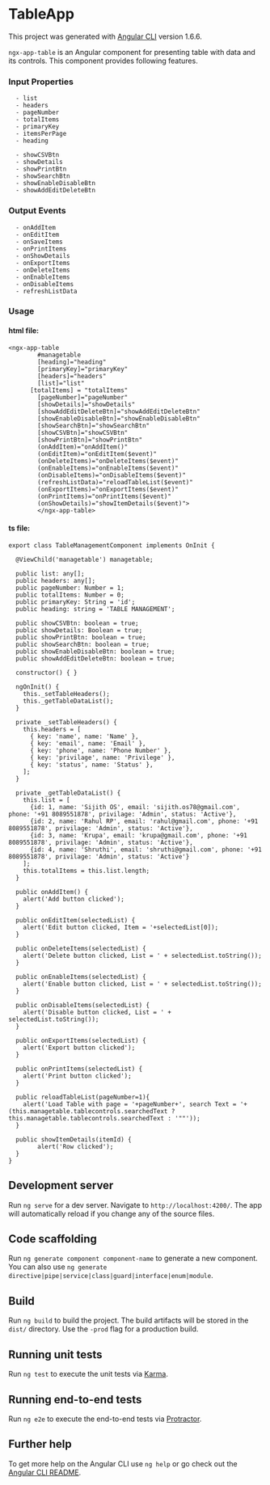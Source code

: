 # TableApp

This project was generated with [Angular CLI](https://github.com/angular/angular-cli) version 1.6.6.

`ngx-app-table` is an Angular component for presenting table with data and its controls. This component provides following features.

### Input Properties
```
  - list
  - headers  
  - pageNumber
  - totalItems
  - primaryKey
  - itemsPerPage
  - heading
  
  - showCSVBtn
  - showDetails
  - showPrintBtn
  - showSearchBtn
  - showEnableDisableBtn
  - showAddEditDeleteBtn
```
### Output Events
```
  - onAddItem
  - onEditItem
  - onSaveItems
  - onPrintItems
  - onShowDetails
  - onExportItems
  - onDeleteItems
  - onEnableItems
  - onDisableItems
  - refreshListData
```
### Usage

#### html file:
```
<ngx-app-table 
  		#managetable
  		[heading]="heading" 
  		[primaryKey]="primaryKey" 
  		[headers]="headers" 
  		[list]="list" 
      [totalItems] = "totalItems"
  		[pageNumber]="pageNumber"
  		[showDetails]="showDetails" 
  		[showAddEditDeleteBtn]="showAddEditDeleteBtn" 
  		[showEnableDisableBtn]="showEnableDisableBtn" 
  		[showSearchBtn]="showSearchBtn" 
  		[showCSVBtn]="showCSVBtn" 
  		[showPrintBtn]="showPrintBtn" 
  		(onAddItem)="onAddItem()"
  		(onEditItem)="onEditItem($event)"
  		(onDeleteItems)="onDeleteItems($event)"
  		(onEnableItems)="onEnableItems($event)"
  		(onDisableItems)="onDisableItems($event)"
  		(refreshListData)="reloadTableList($event)"
  		(onExportItems)="onExportItems($event)"
  		(onPrintItems)="onPrintItems($event)"
  		(onShowDetails)="showItemDetails($event)">
  		</ngx-app-table>
```
#### ts file:
```
export class TableManagementComponent implements OnInit {

  @ViewChild('managetable') managetable;

  public list: any[];
  public headers: any[];
  public pageNumber: Number = 1;
  public totalItems: Number = 0;
  public primaryKey: String = 'id';
  public heading: string = 'TABLE MANAGEMENT';

  public showCSVBtn: boolean = true;
  public showDetails: Boolean = true;
  public showPrintBtn: boolean = true;
  public showSearchBtn: boolean = true;
  public showEnableDisableBtn: boolean = true;
  public showAddEditDeleteBtn: boolean = true;

  constructor() { }

  ngOnInit() {
    this._setTableHeaders();
    this._getTableDataList();
  }

  private _setTableHeaders() {
    this.headers = [
      { key: 'name', name: 'Name' },
      { key: 'email', name: 'Email' },
      { key: 'phone', name: 'Phone Number' },
      { key: 'privilage', name: 'Privilege' },
      { key: 'status', name: 'Status' },
    ];
  }

  private _getTableDataList() {
  	this.list = [
  	  {id: 1, name: 'Sijith OS', email: 'sijith.os78@gmail.com', phone: '+91 8089551878', privilage: 'Admin', status: 'Active'},
      {id: 2, name: 'Rahul RP', email: 'rahul@gmail.com', phone: '+91 8089551878', privilage: 'Admin', status: 'Active'},
      {id: 3, name: 'Krupa', email: 'krupa@gmail.com', phone: '+91 8089551878', privilage: 'Admin', status: 'Active'},
      {id: 4, name: 'Shruthi', email: 'shruthi@gmail.com', phone: '+91 8089551878', privilage: 'Admin', status: 'Active'}
  	];
    this.totalItems = this.list.length;
  }

  public onAddItem() {
    alert('Add button clicked');
  }

  public onEditItem(selectedList) {
    alert('Edit button clicked, Item = '+selectedList[0]);
  }

  public onDeleteItems(selectedList) {
    alert('Delete button clicked, List = ' + selectedList.toString());
  }

  public onEnableItems(selectedList) {
    alert('Enable button clicked, List = ' + selectedList.toString());
  }

  public onDisableItems(selectedList) {
    alert('Disable button clicked, List = ' + selectedList.toString());
  }

  public onExportItems(selectedList) {
    alert('Export button clicked');
  }

  public onPrintItems(selectedList) {
    alert('Print button clicked');
  }

  public reloadTableList(pageNumber=1){
  	alert('Load Table with page = '+pageNumber+', search Text = '+ (this.managetable.tablecontrols.searchedText ? this.managetable.tablecontrols.searchedText : '""'));
  }

  public showItemDetails(itemId) {
  		alert('Row clicked');
  }
}
```
## Development server

Run `ng serve` for a dev server. Navigate to `http://localhost:4200/`. The app will automatically reload if you change any of the source files.

## Code scaffolding

Run `ng generate component component-name` to generate a new component. You can also use `ng generate directive|pipe|service|class|guard|interface|enum|module`.

## Build

Run `ng build` to build the project. The build artifacts will be stored in the `dist/` directory. Use the `-prod` flag for a production build.

## Running unit tests

Run `ng test` to execute the unit tests via [Karma](https://karma-runner.github.io).

## Running end-to-end tests

Run `ng e2e` to execute the end-to-end tests via [Protractor](http://www.protractortest.org/).

## Further help

To get more help on the Angular CLI use `ng help` or go check out the [Angular CLI README](https://github.com/angular/angular-cli/blob/master/README.md).
